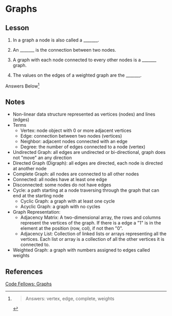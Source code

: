 # Graphs

## Lesson

1. In a graph a node is also called a _______.

1. An _______ is the connection between two nodes.

1. A graph with each node connected to every other nodes is a _______ graph.

1. The values on the edges of a weighted graph are the _______.

Answers Below[^1]

## Notes

- Non-linear data structure represented as vertices (nodes) and lines (edges)
- Terms
  - Vertex: node object with 0 or more adjacent vertices
  - Edge: connection between two nodes (vertices)
  - Neighbor: adjacent nodes connected with an edge
  - Degree: the number of edges connected to a node (vertex)
- Undirected Graph: all edges are undirected or bi-directional, graph does not "move" an any direction
- Directed Graph (Digraph): all edges are directed, each node is directed at another node
- Complete Graph: all nodes are connected to all other nodes
- Connected: all nodes have at least one edge
- Disconnected: some nodes do not have edges
- Cycle: a path starting at a node traversing through the graph that can end at the starting node
  - Cyclic Graph: a graph with at least one cycle
  - Acyclic Graph: a graph with no cycles
- Graph Representation:
  - Adjacency Matrix: A two-dimensional array, the rows and columns represent the vertices of the graph. If there is a edge a "1" is in the element at the position (row, col), if not then "0".
  - Adjacency List: Collection of linked lists or arrays representing all the vertices. Each list or array is a collection of all the other vertices it is connected to.
- Weighted Graph: a graph with numbers assigned to edges called weights

## References

[Code Fellows: Graphs](https://codefellows.github.io/common_curriculum/data_structures_and_algorithms/Code_401/class-35/resources/graphs.html)

[^1]:> Answers: vertex, edge, complete, weights
